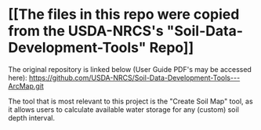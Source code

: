 # [[The files in this repo were copied from the USDA-NRCS's "Soil-Data-Development-Tools" Repo]]
The original repository is linked below (User Guide PDF's may be accessed here):
https://github.com/USDA-NRCS/Soil-Data-Development-Tools---ArcMap.git

The tool that is most relevant to this project is the "Create Soil Map" tool, as it allows users to calculate available water storage for any (custom) soil depth interval.
